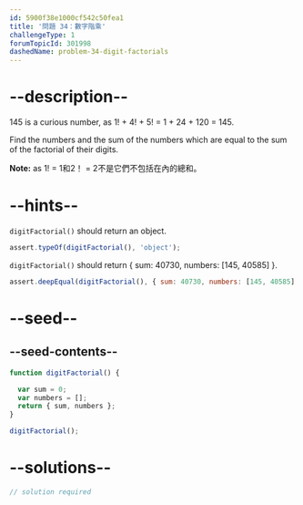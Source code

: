 ```yaml
---
id: 5900f38e1000cf542c50fea1
title: '問題 34：數字階乘'
challengeType: 1
forumTopicId: 301998
dashedName: problem-34-digit-factorials
---
```


# --description--

145 is a curious number, as 1! + 4! + 5! = 1 + 24 + 120 = 145.

Find the numbers and the sum of the numbers which are equal to the sum of the factorial of their digits.

**Note:** as 1! = 1和2！ = 2不是它們不包括在內的總和。

# --hints--

`digitFactorial()` should return an object.

```js
assert.typeOf(digitFactorial(), 'object');
```

`digitFactorial()` should return { sum: 40730, numbers: [145, 40585] }.

```js
assert.deepEqual(digitFactorial(), { sum: 40730, numbers: [145, 40585] });
```

# --seed--

## --seed-contents--

```js
function digitFactorial() {

  var sum = 0;
  var numbers = [];
  return { sum, numbers };
}

digitFactorial();
```

# --solutions--

```js
// solution required
```
